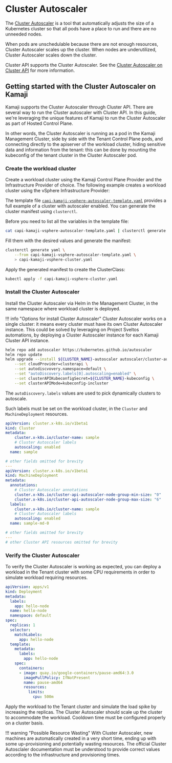 # Cluster Autoscaler

The [Cluster Autoscaler](https://github.com/kubernetes/autoscaler) is a tool that automatically adjusts the size of a Kubernetes cluster so that all pods have a place to run and there are no unneeded nodes.

When pods are unschedulable because there are not enough resources, Cluster Autoscaler scales up the cluster. When nodes are underutilized, Cluster Autoscaler scales down the cluster.

Cluster API supports the Cluster Autoscaler. See the [Cluster Autoscaler on Cluster API](https://cluster-api.sigs.k8s.io/tasks/automated-machine-management/autoscaling) for more information.

## Getting started with the Cluster Autoscaler on Kamaji

Kamaji supports the Cluster Autoscaler through Cluster API. There are several way to run the Cluster autoscaler with Cluster API. In this guide, we're leveraging the unique features of Kamaji to run the Cluster Autoscaler as part of Hosted Control Plane.

In other words, the Cluster Autoscaler is running as a pod in the Kamaji Management Cluster, side by side with the Tenant Control Plane pods, and connecting directly to the apiserver of the workload cluster, hiding sensitive data and information from the tenant: this can be done by mounting the kubeconfig of the tenant cluster in the Cluster Autoscaler pod.

### Create the workload cluster

Create a workload cluster using the Kamaji Control Plane Provider and the Infrastructure Provider of choice. The following example creates a workload cluster using the vSphere Infrastructure Provider:

The template file [`capi-kamaji-vsphere-autoscaler-template.yaml`](https://raw.githubusercontent.com/clastix/cluster-api-control-plane-provider-kamaji/master/templates/vsphere/capi-kamaji-vsphere-autoscaler-template.yaml) provides a full example of a cluster with autoscaler enabled. You can generate the cluster manifest using `clusterctl`.

Before you need to list all the variables in the template file:

```bash
cat capi-kamaji-vsphere-autoscaler-template.yaml | clusterctl generate yaml --list-variables
```

Fill them with the desired values and generate the manifest:

```bash
clusterctl generate yaml \
    --from capi-kamaji-vsphere-autoscaler-template.yaml \
    > capi-kamaji-vsphere-cluster.yaml
```

Apply the generated manifest to create the ClusterClass:

```bash
kubectl apply -f capi-kamaji-vsphere-cluster.yaml
```

### Install the Cluster Autoscaler

Install the Cluster Autoscaler via Helm in the Management Cluster, in the same namespace where workload cluster is deployed.

!!! info "Options for install Cluster Autoscaler"
    Cluster Autoscaler works on a single cluster: it means every cluster must have its own Cluster Autoscaler instance. This could be solved by leveraging on Project Sveltos automations, by deploying a Cluster Autoscaler instance for each Kamaji Cluster API instance.

```bash
helm repo add autoscaler https://kubernetes.github.io/autoscaler
helm repo update
helm upgrade --install ${CLUSTER_NAME}-autoscaler autoscaler/cluster-autoscaler \
    --set cloudProvider=clusterapi \
    --set autodiscvovery.namespace=default \
    --set "autoDiscovery.labels[0].autoscaling=enabled" \
    --set clusterAPIKubeconfigSecret=${CLUSTER_NAME}-kubeconfig \
    --set clusterAPIMode=kubeconfig-incluster
```

The `autoDiscovery.labels` values are used to pick dynamically clusters to autoscale.

Such labels must be set on the workload cluster, in the `Cluster` and `MachineDeployment` resources.

```yaml
apiVersion: cluster.x-k8s.io/v1beta1
kind: Cluster
metadata:
    cluster.x-k8s.io/cluster-name: sample
    # Cluster Autoscaler labels
    autoscaling: enabled
  name: sample

# other fields omitted for brevity
---
apiVersion: cluster.x-k8s.io/v1beta1
kind: MachineDeployment
metadata:
  annotations:
    # Cluster Autoscaler annotations
    cluster.x-k8s.io/cluster-api-autoscaler-node-group-min-size: "0"
    cluster.x-k8s.io/cluster-api-autoscaler-node-group-max-size: "6"
  labels:
    cluster.x-k8s.io/cluster-name: sample
    # Cluster Autoscaler labels
    autoscaling: enabled
  name: sample-md-0

# other fields omitted for brevity
---
# other Cluster API resources omitted for brevity
```


### Verify the Cluster Autoscaler

To verify the Cluster Autoscaler is working as expected, you can deploy a workload in the Tenant cluster with some CPU requirements in order to simulate workload requiring resources.

```yaml
apiVersion: apps/v1
kind: Deployment
metadata:
  labels:
    app: hello-node
  name: hello-node
  namespace: default
spec:
  replicas: 1
  selector:
    matchLabels:
      app: hello-node
  template:
    metadata:
      labels:
        app: hello-node
    spec:
      containers:
      - image: quay.io/google-containers/pause-amd64:3.0
        imagePullPolicy: IfNotPresent
        name: pause-amd64
        resources:
          limits:
            cpu: 500m
```

Apply the workload to the Tenant cluster and simulate the load spike by increasing the replicas. The Cluster Autoscaler should scale up the cluster to accommodate the workload. Cooldown time must be configured properly on a cluster basis. 

!!! warning "Possible Resource Wasting"
    With Cluster Autoscaler, new machines are automatically created in a very short time, ending up with some up-provisioning and potentially wasting resources. The official Cluster Autosclaler documentation must be understood to provide correct values according to the infrastructure and provisioning times.